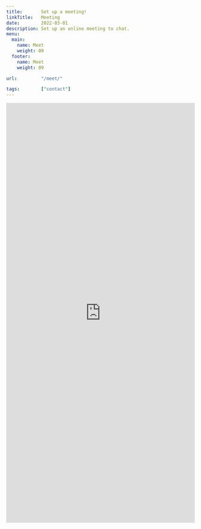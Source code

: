 ```yaml
---
title:       Set up a meeting!
linkTitle:   Meeting
date:        2022-03-01
description: Set up an online meeting to chat.
menu: 
  main:
    name: Meet
    weight: 09
  footer:
    name: Meet
    weight: 09

url:         "/meet/"

tags:        ["contact"] 
---
```


<iframe
  src="https://calendly.com/metarex/introduction-to-metarex?month=2023-03"
  style="width:100%;height:80em;border:none;"
></iframe>
